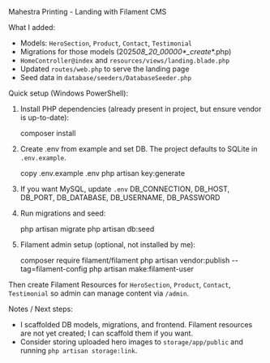 Mahestra Printing - Landing with Filament CMS

What I added:

-   Models: `HeroSection`, `Product`, `Contact`, `Testimonial`
-   Migrations for those models (2025*08_20_00000\*\_create*\*.php)
-   `HomeController@index` and `resources/views/landing.blade.php`
-   Updated `routes/web.php` to serve the landing page
-   Seed data in `database/seeders/DatabaseSeeder.php`

Quick setup (Windows PowerShell):

1. Install PHP dependencies (already present in project, but ensure vendor is up-to-date):

    composer install

2. Create .env from example and set DB. The project defaults to SQLite in `.env.example`.

    copy .env.example .env
    php artisan key:generate

3. If you want MySQL, update `.env` DB_CONNECTION, DB_HOST, DB_PORT, DB_DATABASE, DB_USERNAME, DB_PASSWORD

4. Run migrations and seed:

    php artisan migrate
    php artisan db:seed

5. Filament admin setup (optional, not installed by me):

    composer require filament/filament
    php artisan vendor:publish --tag=filament-config
    php artisan make:filament-user

Then create Filament Resources for `HeroSection`, `Product`, `Contact`, `Testimonial` so admin can manage content via `/admin`.

Notes / Next steps:

-   I scaffolded DB models, migrations, and frontend. Filament resources are not yet created; I can scaffold them if you want.
-   Consider storing uploaded hero images to `storage/app/public` and running `php artisan storage:link`.
